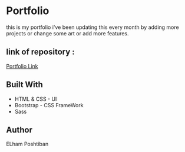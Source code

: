 # Portfolio
this is my portfolio i've been updating this every month by adding more projects or change some art or add more features.

## link of repository :
[Portfolio Link](https://elhamposhtiban.github.io/Bootstrap-Portfolio/)


 ## Built With
 
* HTML & CSS - UI
* Bootstrap - CSS FrameWork
* Sass

 ## Author

 ELham Poshtiban